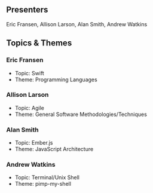 ## Presenters

Eric Fransen, Allison Larson, Alan Smith, Andrew Watkins

## Topics & Themes

### Eric Fransen

* Topic: Swift
* Theme: Programming Languages 

### Allison Larson

* Topic: Agile
* Theme: General Software Methodologies/Techniques

### Alan Smith

* Topic: Ember.js
* Theme: JavaScript Architecture

### Andrew Watkins

* Topic: Terminal/Unix Shell
* Theme: pimp-my-shell
